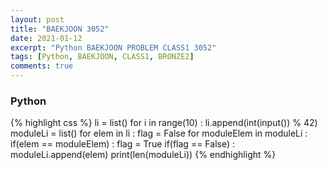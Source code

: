```yaml
---
layout: post
title: "BAEKJOON 3052"
date: 2021-01-12
excerpt: "Python BAEKJOON PROBLEM CLASS1 3052"
tags: [Python, BAEKJOON, CLASS1, BRONZE2]
comments: true
---
```


### Python
{% highlight css %}
li = list()
for i in range(10) :
    li.append(int(input()) % 42)
moduleLi = list()
for elem in li :
    flag = False
    for moduleElem in moduleLi :
        if(elem == moduleElem) :
            flag = True
    if(flag == False) :
        moduleLi.append(elem)
print(len(moduleLi))
{% endhighlight %}  